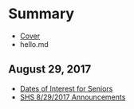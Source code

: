 # Summary

* [Cover](README.md)
* hello.md
## August 29, 2017
* [Dates of Interest for Seniors](08292017/2017-08-30-Dates-of-Interest-for-Seniors:.md)
* [SHS 8/29/2017 Announcements](08292017/2017-08-30-SHS-Announcements-08292017.md)

